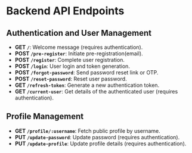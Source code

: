 # Backend API Endpoints

## Authentication and User Management
- **GET `/`**: Welcome message (requires authentication).  
- **POST `/pre-register`**: Initiate pre-registration(email).  
- **POST `/register`**: Complete user registration.  
- **POST `/login`**: User login and token generation.  
- **POST `/forgot-password`**: Send password reset link or OTP.  
- **POST `/reset-password`**: Reset user password.  
- **GET `/refresh-token`**: Generate a new authentication token.  
- **GET `/current-user`**: Get details of the authenticated user (requires authentication).  

## Profile Management
- **GET `/profile/:username`**: Fetch public profile by username.  
- **PUT `/update-password`**: Update password (requires authentication).  
- **PUT `/update-profile`**: Update profile details (requires authentication).  

